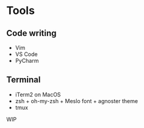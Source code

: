 # Tools

## Code writing
* Vim
* VS Code
* PyCharm

## Terminal
* iTerm2 on MacOS
* zsh + oh-my-zsh + Meslo font + agnoster theme
* tmux

WIP
